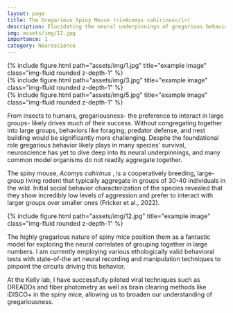 ```yaml
---
layout: page
title: The Gregarious Spiny Mouse (<i>Acomys cahirinus</i>)
description: Elucidating the neural underpinnings of gregarious behavior.
img: assets/img/12.jpg
importance: 1
category: Neuroscience
---
```


<div class="row">
    <div class="col-sm mt-3 mt-md-0">
        {% include figure.html path="assets/img/1.jpg" title="example image" class="img-fluid rounded z-depth-1" %}
    </div>
    <div class="col-sm mt-3 mt-md-0">
        {% include figure.html path="assets/img/3.jpg" title="example image" class="img-fluid rounded z-depth-1" %}
    </div>
    <div class="col-sm mt-3 mt-md-0">
        {% include figure.html path="assets/img/5.jpg" title="example image" class="img-fluid rounded z-depth-1" %}
    </div>
</div>

From insects to humans, gregariousness- the preference to interact in large groups- likely drives much of their success. 
Without congregating together into large groups, behaviors like foraging, predator defense, and nest building would be
significantly more challenging. Despite the foundational role gregarious behavior likely plays in many species' survival,
neuroscience has yet to dive deep into its neural underpinnings, and many common model organisms do not readily aggregate
together.

The spiny mouse, <i> Acomys cahirinus </i>, is a cooperatively breeding, large-group living rodent that typically aggregate
in groups of 30-40 individuals in the wild. Initial social behavior characterization of the species revealed that they show
incredibly low levels of aggression and prefer to interact with larger groups over smaller ones (Fricker et al., 2022). 

<div class="row">
    <div class="col-sm mt-3 mt-md-0">
        {% include figure.html path="assets/img/12.jpg" title="example image" class="img-fluid rounded z-depth-1" %}
    </div>
</div>

The highly gregarious nature of spiny mice position them as a fantastic model for exploring the neural correlates
of grouping together in large numbers. I am currently employing various ethologically valid behavioral tests with
state-of-the art neural recording and manipulation techniques to pinpoint the circuits driving this behavior. 

At the Kelly lab, I have successfully piloted viral techniques such as DREADDs and fiber photometry as well as 
brain clearing methods like iDISCO+ in the spiny mice, allowing us to broaden our understanding of gregariousness.

